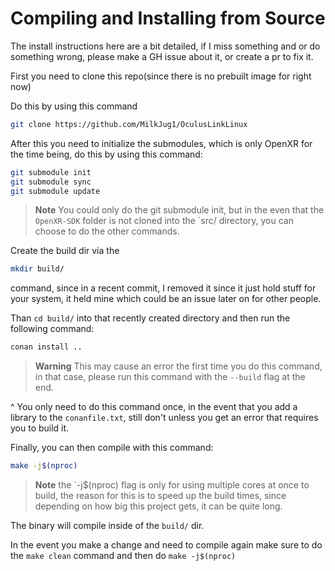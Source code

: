# Compiling and Installing from Source

The install instructions here are a bit detailed, if I miss something and or do something wrong, please make a GH issue about it, or create a pr to fix it.

First you need to clone this repo(since there is no prebuilt image for right now)

Do this by using this command

```sh
git clone https://github.com/MilkJug1/OculusLinkLinux
```

After this you need to initialize the submodules, which is only OpenXR for the time being, do this by using this command:

```sh
git submodule init 
git submodule sync 
git submodule update 
```

> **Note**
> You could only do the git submodule init, but in the even that the `OpenXR-SDK` folder is not cloned into the `src/ directory, you can choose to do the other commands. 

Create the build dir via the 
```sh
mkdir build/
```
command, since in a recent commit, I removed it since it just hold stuff for your system, it held mine which could be an issue later on for other people.

Than `cd build/` into that recently created directory and then run the following command:

```sh
conan install .. 
```
> **Warning**
> This may cause an error the first time you do this command, in that case, please run this command with the `--build` flag at the end. 


^ You only need to do this command once, in the event that you add a library to the `conanfile.txt`, still don't unless you get an error that requires you to build it.

Finally, you can then compile with this command:

```sh
make -j$(nproc) 
```
> **Note**
> the `-j$(nproc) flag is only for using multiple cores at once to build, the reason for this is to speed up the build times, since depending on how big this project gets, it can be quite long.


The binary will compile inside of the `build/` dir.

In the event you make a change and need to compile again make sure to do the `make clean` command and then do `make -j$(nproc)`
